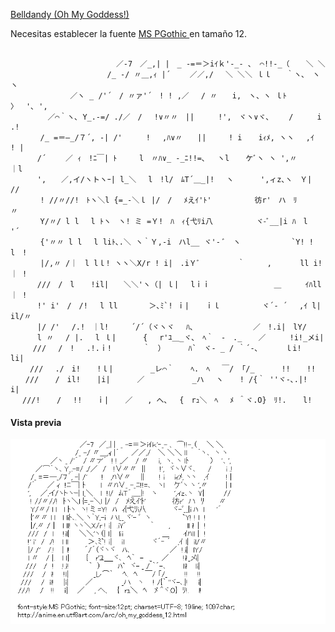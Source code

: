 [Belldandy (Oh My Goddess!)](http://anime.en.utf8art.com/arc/oh_my_goddess_12.html)

Necesitas establecer la fuente [MS PGothic ](https://learn.microsoft.com/es-mx/typography/font-list/ms-pgothic) en tamaño 12.

```

　　　　　　　　　　　　 　 ／‐7　／_,| |　_ -=＝＞iｲｋ'‐_- 、 ⌒!!-_（ 　 ＼ ＼
　　　　　　　　　　　　　/_ -/ 〃＿,ｨ |´　　 ／／,/　 ＼ ＼＼ ｌｌ　　｀ヽ､　ヽ ヽ
　　　　　　　　／ヽ _ /'´　/ 〃ァ'´　! ! ,／　 / 〃　　i,　ヽ、ヽ ｌﾄ　 　 　 〉　 '､ ',
　　　　　／⌒｀ヽ､ Y_.-=/ ./／　/　 !∨〃〃　||　 　 !',　ヾヽ∨ヾ､　　 /　 　 i .!
　　　　/_ =＝―_/７´, -| /'　 　 !　 ,ﾊ∨〃　　||　　　! i 　 iｨﾒ, ヽヽ　 ,ｲ 　 　 ! |
　　　 /´　　 ／ ｨ　!ﾆ￣| ﾄ　　　l　〃ﾊ∨_ -_ﾆ!!=､　 ヽl 　 ケﾞヽ ヽ ',〃　　　｜l
　　　 ',　　／,イ/ヽトヽｰ| l_＼　 l　!l/　ﾑT´＿_|!　 ヽ　　　 ',ィz､ヽ　Ｙ|　　 　 //
　　　　! //〃//!　ﾄヽ＼l {=_-＼ｌ |/　/　 ﾒえｲ'ﾄ'　　 　 　 彷r'　ハ　ﾘ　　　〃
　　　　Y/〃/ l l　 l ﾄヽ　ヽ! ミ =Ｙ!　ﾊ　ｨ{弋ﾘi八　　 　 　 ヾ-ﾞ__|i ﾊ　l　　 '´
　　　　{'〃〃 l l　 l liﾄ､.＼ ヽ｀Ｙ,-i　ハl__ ヾ'- ﾞ　ヽ　　　 　 　 `Y! ! l　!
　　　　|/,〃 /｜　l lｌ! ヽヽ＼X/r ! i|　.iＹﾞ　　　　　｀　　　, 　 　 ll i!｜ !
　　　 ///　/　l 　 !il|　　＼＼'ヽ（| ｌ|　 lｉｉ 　 　 　 　 　 ＿　 　 ｲﾊll｜ !
　　　 !' i'　/　/!　 l ll　　 　 ＞､ﾐ`! ｉ| 　 ｉｌ　　　　　 ヾ´‐ ´　 ,ｲ l|　il/〃
　　　 |/ /'　 /.!　｜l!　　　´/´（ヾヽヾ　 ﾊ､　　　　　　　　／　!.i|　lY/
　　　 l 〃　 / |.　 l ｌ|　　　 {　 r'ﾕ＿_ヾ､　ﾍ｀　-　._ 　 ／　 　 !i!_メi|
　　　///　 /　!　 .!.ｉ!　　 　 ｀　）　　　 ﾊ`　ヾ- _ / ｀´-､　　　 ｌi!　 li|
　　 ///　 ./　i! 　 !ｌ|　　　　　_レ⌒｀ 　 ﾍ.　ﾍ　 ￣/ 「/_　　　 !! 　 !!
　　/// 　 /　il! 　 |i|　　　 ／　 　 　 　 _ハ　 ヽ 　 ! /{｀ ''ヾ-､.|!　　i|
　 ///! 　 /　 !!　　ｉ| 　 ／　　, へ、　 {　rｭ＼　ﾍ　 ﾒ ＾ヾ.O}　ﾘ!. 　 l!

```

#### Vista previa

![Vista previa](belldandy.png)